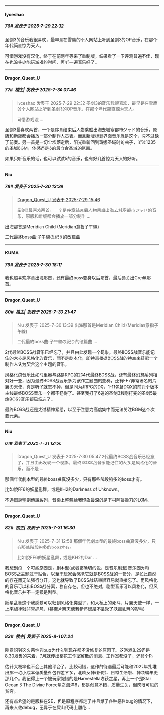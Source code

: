 ﻿
*****

####  lyceshao  
##### 76#       发表于 2025-7-29 22:32

圣剑3的音乐我很喜欢，最早是在雪鹰的个人网站上听到圣剑3的OP音乐，在那个年代简直惊为天人。

可惜游戏没有汉化，终于在前两年等来了重制版，结果看了一下评测普遍不佳，现在也没多少能玩游戏的时间，再听一遍音乐好了。


*****

####  Dragon_Quest_U  
##### 77#         楼主| 发表于 2025-7-30 07:46

<blockquote>lyceshao 发表于 2025-7-29 22:32
圣剑3的音乐我很喜欢，最早是在雪鹰的个人网站上听到圣剑3的OP音乐，在那个年代简直惊为天人。

可惜游戏没 ...</blockquote>
圣剑3最喜欢两首，一个是序章结束后人物乘船出海去城塞都市ジャド的音乐，原版和新版都会播放一部分制作人员表。而且新版标题界面音乐就是这个，只不过缺了前奏。另一首是一切尘埃落定后，阳光重新回到玛娜圣域时的曲子，听过1235的圣域BGM，体感还是3的最符合圣域的氛围。

如果只听音乐的话，也可以试试5的音乐，也有好几首惊为天人的好听。


*****

####  Niu  
##### 78#       发表于 2025-7-30 13:39

<blockquote><a href="httphttps://stage1st.com/2b/forum.php?mod=redirect&amp;goto=findpost&amp;pid=68181969&amp;ptid=2256891" target="_blank">Dragon_Quest_U 发表于 2025-7-29 15:46</a>

圣剑3最喜欢两首，一个是序章结束后人物乘船出海去城塞都市ジャド的音乐，原版和新版都会播放一部分制作 ...</blockquote>
出海那首是Meridian Child (Meridian意指子午線)

二代最終boss曲:子午線の祀り的改篇曲


*****

####  KUMA  
##### 79#       发表于 2025-7-30 18:17

我也超喜欢序章出海那首，还有最终boss变身以后那首，最后通关出Credit那首。


*****

####  Dragon_Quest_U  
##### 80#         楼主| 发表于 2025-7-30 21:47

<blockquote>Niu 发表于 2025-7-30 13:39
出海那首是Meridian Child (Meridian意指子午線)

二代最終boss曲:子午線の祀り的改篇曲 ...</blockquote>
2代最终BOSS战音乐已经忘了，并且由此发现一个现象。最终BOSS战音乐能记住的大多是风格化的音乐，而不是剧本化，即特意根据BOSS战的特点来搭配一个制作人认为契合这个主题的音乐。

风格化的音乐比如马里奥与路易RPG的234代最终BOSS战，还有最终幻想系列相对好一些，因为最终BOSS战音乐多为该作主题曲的变奏，还有FF7非常著名的片翼の天使，真是听了就忘不掉。但是同为JRPG的DQ，1-11包括DQX的前几个版本主线最终BOSS音乐一个都不记得了。甚至我打了6遍的圣剑3和刚打完的圣剑5最终BOSS音乐都已经忘了。

最终BOSS战还是太过精神紧绷，以至于注意力高度集中而无法关注BGM这个次要元素。


*****

####  Niu  
##### 81#       发表于 2025-7-31 12:58

<blockquote>Dragon_Quest_U 发表于 2025-7-30 05:47
2代最终BOSS战音乐已经忘了，并且由此发现一个现象。最终BOSS战音乐能记住的大多是风格化的音乐，而不是 ...</blockquote>
那個年代劇本型的最終boss曲真沒多少，只有那些階段夠多的boss才有。

比如說FF6的妖星亂舞，或是KH2的Darkness of Unknown。

不過單說聖劍傳說系列，音樂上整體給我印象最深的是下村阿姨操刀的LOM。


*****

####  Dragon_Quest_U  
##### 82#         楼主| 发表于 2025-7-31 16:30

<blockquote>Niu 发表于 2025-7-31 12:58
那個年代劇本型的最終boss曲真沒多少，只有那些階段夠多的boss才有。

比如說FF6的妖星亂舞，或是KH2的Dar ...</blockquote>
我想到的一个可能原因是，剧本型(或者更确切的说，是音乐剧型)音乐因为和BOSS战主题过于贴合，以至于玩家会感觉它就是BOSS战的一部分，是如此自然的存在而无法强行分开。这也就导致了BOSS战结束很容易就直接忘了。而风格化的音乐可以和BOSS战分离，独自存在。但也不绝对，剧型音乐可以风格化，但风格化音乐并不一定都是剧型。

妖星乱舞这个我感觉可以归到风格化类型了，和大桥上的死斗、片翼天使一样，一上来旋律就非常抓耳。(甚至片翼天使我都怀疑是不是受了妖星乱舞的影响)


*****

####  Dragon_Quest_U  
##### 83#         楼主| 发表于 2025-8-1 07:24

刚意识到这么恶性的bug为什么到现在都还没修复的原因了。这游戏8.29还是8.30发售的来着，7月就传出樱花工作室解散的消息。工作室都没了，还修个P。

估计大概率也不会上其他平台了，比较可惜，这作的待遇最后可能和2022年扎堆出那一坨小成本低质量外包作差不多，北欧女神(新)啦、日常生活啦、神领编年史那几个。我记得上一个被玩家惋惜的是Harvestella收获之星，再上一个是Star Ocean 6 The Divine Force星之海洋6，都是创意不错，质量过关，但肉眼可见的贫穷。

还有点希望的是版权在SE，但是原程序都走了并且爆了各种恶性bug的情况下，再来人做debug，无异于在屎山代码上雕花…

